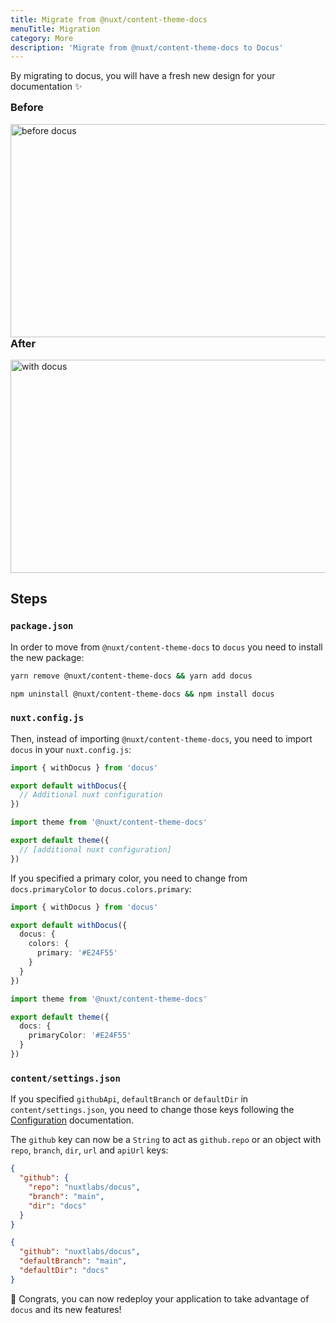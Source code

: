 ```yaml
---
title: Migrate from @nuxt/content-theme-docs
menuTitle: Migration
category: More
description: 'Migrate from @nuxt/content-theme-docs to Docus'
---
```


By migrating to docus, you will have a fresh new design for your documentation ✨

<div class="flex flex-wrap">
  <div class="w-full md:pr-2 md:w-1/2">
    <h3 style="margin-top: 0;">Before</h3>
    <a href="https://user-images.githubusercontent.com/904724/105030429-11f5b480-5a54-11eb-9f40-7c18a0d5dafc.png">
      <img src="https://user-images.githubusercontent.com/904724/105030429-11f5b480-5a54-11eb-9f40-7c18a0d5dafc.png" alt="before docus" style="margin: 0;" width="536" height="341"/>
    </a>
  </div>
  <div class="w-full md:pl-2 md:w-1/2">
    <h3 style="margin-top: 0;">After</h3>
    <a href="https://user-images.githubusercontent.com/904724/105030439-1326e180-5a54-11eb-9f33-ead9a2d2aa15.png">
      <img src="https://user-images.githubusercontent.com/904724/105030439-1326e180-5a54-11eb-9f33-ead9a2d2aa15.png" alt="with docus" style="margin: 0;" width="536" height="341"/>
    </a>
  </div>
</div>

## Steps

### `package.json`

In order to move from `@nuxt/content-theme-docs` to `docus` you need to install the new package:

<code-group>
  <code-block label="Yarn" active>

```bash
yarn remove @nuxt/content-theme-docs && yarn add docus
```

</code-block>
<code-block label="NPM">

```bash
npm uninstall @nuxt/content-theme-docs && npm install docus
```

</code-block>
</code-group>

### `nuxt.config.js`

Then, instead of importing `@nuxt/content-theme-docs`, you need to import `docus` in your `nuxt.config.js`:

<code-group>
  <code-block label="New" active>

```ts
import { withDocus } from 'docus'

export default withDocus({
  // Additional nuxt configuration
})
```

</code-block>
<code-block label="Old">

```ts
import theme from '@nuxt/content-theme-docs'

export default theme({
  // [additional nuxt configuration]
})
```

</code-block>
</code-group>

If you specified a primary color, you need to change from `docs.primaryColor` to `docus.colors.primary`:

<code-group>
  <code-block label="New" active>

```ts
import { withDocus } from 'docus'

export default withDocus({
  docus: {
    colors: {
      primary: '#E24F55'
    }
  }
})
```

</code-block>
<code-block label="Old">

```ts
import theme from '@nuxt/content-theme-docs'

export default theme({
  docs: {
    primaryColor: '#E24F55'
  }
})
```

</code-block>
</code-group>

### `content/settings.json`

If you specified `githubApi`, `defaultBranch` or `defaultDir` in `content/settings.json`, you need to change those keys following the [Configuration](/usage/configuration) documentation.

The `github` key can now be a `String` to act as `github.repo` or an object with `repo`, `branch`, `dir`, `url` and `apiUrl` keys:

<code-group>
  <code-block label="New" active>

```json
{
  "github": {
    "repo": "nuxtlabs/docus",
    "branch": "main",
    "dir": "docs"
  }
}
```

</code-block>
<code-block label="Old">

```json
{
  "github": "nuxtlabs/docus",
  "defaultBranch": "main",
  "defaultDir": "docs"
}
```

</code-block>
</code-group>


🎉 Congrats, you can now redeploy your application to take advantage of `docus` and its new features!
